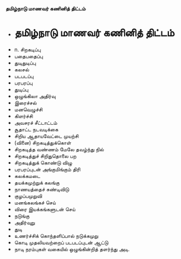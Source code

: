 **தமிழ்நாடு மாணவர் கணினித் திட்டம்**
- # தமிழ்நாடு மாணவர் கணினித் திட்டம்
- n. சிறகடிப்பு
- பதைபதைப்பு
- துடிதுடிப்பு
- கலசல்
- படபடப்பு
- பரபரப்பு
- துடிப்பு
- ஒழுங்கிலா அதிர்வு
- இரைச்சல்
- மனவெழுச்சி
- கிளர்ச்சி
- அவசரச் சீட்டாட்டம்
- சூதாட்ட நடவடிக்கை
- சிறிய ஆதாயவேட்டை முயற்சி
- (வினை) சிறகடித்துக்கொள்
- சிறகடித்த வண்ணம் மேலே தவழ்ந்து நில்
- சிறகடித்துச் சிறிதுதொலை பற
- சிறகடித்துக் கொண்டு விழு
- பரபரப்புடன் அங்குமிங்கும் திரி
- கலக்கமடை
- தயக்கமுற்றுக் கலங்கு
- நாணயத்தைச் சுண்டிவிடு
- குழப்பமுறுவி
- மனங்கலங்கச் செய்
- விரை இயக்கங்களுடன் செய்
- நடுங்கு
- அதிர்வுறு
- துடி
- உணர்ச்சிக் கொந்தளிப்பால் நடுக்கமுறு
- கொடி முதலியவற்றைப் படபடப்புடன் ஆட்டு
- நாடி நரம்புகள் வகையில் ஒழுங்கின்றித் தளர்ந்து அடி.

